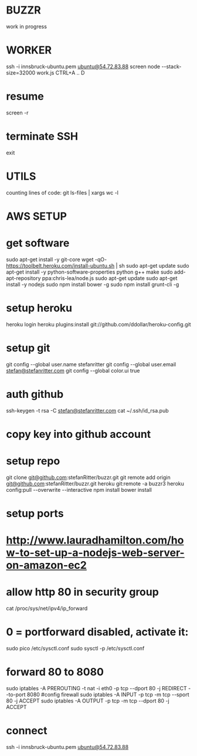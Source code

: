 BUZZR
======

work in progress


WORKER
======
ssh -i innsbruck-ubuntu.pem ubuntu@54.72.83.88
screen
node --stack-size=32000 work.js
CTRL+A .. D
# resume
screen -r
# terminate SSH
exit

UTILS
=====
counting lines of code: git ls-files | xargs wc -l



AWS SETUP
=========

# get software
sudo apt-get install -y git-core
wget -qO- https://toolbelt.heroku.com/install-ubuntu.sh | sh
sudo apt-get update
sudo apt-get install -y python-software-properties python g++ make
sudo add-apt-repository ppa:chris-lea/node.js
sudo apt-get update
sudo apt-get install -y nodejs
sudo npm install bower -g
sudo npm install grunt-cli -g


# setup heroku
heroku login
heroku plugins:install git://github.com/ddollar/heroku-config.git


# setup git
git config --global user.name stefanritter
git config --global user.email stefan@stefanritter.com
git config --global color.ui true


# auth github
ssh-keygen -t rsa -C stefan@stefanritter.com
cat ~/.ssh/id_rsa.pub
# copy key into github account


# setup repo
git clone git@github.com:stefanRitter/buzzr.git
git remote add origin git@github.com:stefanRitter/buzzr.git
heroku git:remote -a buzzr3
heroku config:pull --overwrite --interactive
npm install
bower install

# setup ports
# http://www.lauradhamilton.com/how-to-set-up-a-nodejs-web-server-on-amazon-ec2
# allow http 80 in security group
cat /proc/sys/net/ipv4/ip_forward
# 0 = portforward disabled, activate it:
sudo pico /etc/sysctl.conf
sudo sysctl -p /etc/sysctl.conf
# forward 80 to 8080
sudo iptables -A PREROUTING -t nat -i eth0 -p tcp --dport 80 -j REDIRECT --to-port 8080
#config firewall
sudo iptables -A INPUT -p tcp -m tcp --sport 80 -j ACCEPT
sudo iptables -A OUTPUT -p tcp -m tcp --dport 80 -j ACCEPT

# connect
ssh -i innsbruck-ubuntu.pem ubuntu@54.72.83.88